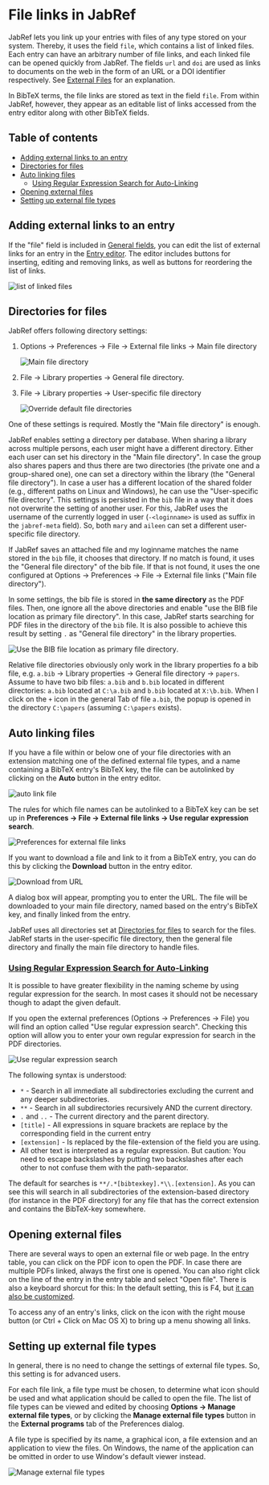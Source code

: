 # File links in JabRef

JabRef lets you link up your entries with files of any type stored on your system. Thereby, it uses the field `file`, which contains a list of linked files. Each entry can have an arbitrary number of file links, and each linked file can be opened quickly from JabRef. The fields `url` and `doi` are used as links to documents on the web in the form of an URL or a DOI identifier respectively. See [External Files](externalfiles.md) for an explanation.

In BibTeX terms, the file links are stored as text in the field `file`. From within JabRef, however, they appear as an editable list of links accessed from the entry editor along with other BibTeX fields.

## Table of contents

* [Adding external links to an entry](filelinks.md#adding-external-links-to-an-entry)
* [Directories for files](filelinks.md#directories-for-files)
* [Auto linking files](filelinks.md#auto-linking-files)
  * [Using Regular Expression Search for Auto-Linking](filelinks.md#using-regular-expression-search-for-auto-linking)
* [Opening external files](filelinks.md#opening-external-files)
* [Setting up external file types](filelinks.md#setting-up-external-file-types)

## Adding external links to an entry

If the "file" field is included in [General fields](../setup/generalfields.md), you can edit the list of external links for an entry in the [Entry editor](../general/entryeditor.md). The editor includes buttons for inserting, editing and removing links, as well as buttons for reordering the list of links.

![list of linked files](../.gitbook/assets/entryeditor-linkedfiles%20%282%29%20%281%29.png)

## Directories for files

JabRef offers following directory settings:

1. Options → Preferences → File → External file links → Main file directory

   ![Main file directory](../.gitbook/assets/preferences-file-mainfiledirectory%20%282%29%20%282%29.png)

2. File → Library properties → General file directory.
3. File → Library properties → User-specific file directory

   ![Override default file directories](../.gitbook/assets/libraryproperties-overridedefaultfiledirectories%20%282%29%20%282%29.png)

One of these settings is required. Mostly the "Main file directory" is enough.

JabRef enables setting a directory per database. When sharing a library across multiple persons, each user might have a different directory. Either each user can set his directory in the "Main file directory". In case the group also shares papers and thus there are two directories \(the private one and a group-shared one\), one can set a directory within the library \(the "General file directory"\). In case a user has a different location of the shared folder \(e.g., different paths on Linux and Windows\), he can use the "User-specific file directory". This settings is persisted in the `bib` file in a way that it does not overwrite the setting of another user. For this, JabRef uses the username of the currently logged in user \(`-<loginname>` is used as suffix in the `jabref-meta` field\). So, both `mary` and `aileen` can set a different user-specific file directory.

If JabRef saves an attached file and my loginname matches the name stored in the `bib` file, it chooses that directory. If no match is found, it uses the "General file directory" of the bib file. If that is not found, it uses the one configured at Options → Preferences → File → External file links \("Main file directory"\).

In some settings, the bib file is stored in **the same directory** as the PDF files. Then, one ignore all the above directories and enable "use the BIB file location as primary file directory". In this case, JabRef starts searching for PDF files in the directory of the `bib` file. It is also possible to achieve this result by setting `.` as "General file directory" in the library properties.

![Use the BIB file location as primary file directory](../.gitbook/assets/preferences-file-usethebibfilelocationasprimaryfiledirectory%20%281%29.png).

Relative file directories obviously only work in the library properties fo a bib file, e.g. `a.bib` → Library properties → General file directory → `papers`. Assume to have two bib files: `a.bib` and `b.bib` located in different directories: `a.bib` located at `C:\a.bib` and `b.bib` located at `X:\b.bib`. When I click on the `+` icon in the general Tab of file `a.bib`, the popup is opened in the directory `C:\papers` \(assuming `C:\papers` exists\).

## Auto linking files

If you have a file within or below one of your file directories with an extension matching one of the defined external file types, and a name containing a BibTeX entry's BibTeX key, the file can be autolinked by clicking on the **Auto** button in the entry editor.

![auto link file](../.gitbook/assets/entryeditor-autolinkfile%20%282%29%20%282%29.png)

The rules for which file names can be autolinked to a BibTeX key can be set up in **Preferences → File → External file links → Use regular expression search**.

![Preferences for external file links](../.gitbook/assets/preferences-file-externalfilelinks%20%282%29%20%283%29.png)

If you want to download a file and link to it from a BibTeX entry, you can do this by clicking the **Download** button in the entry editor.

![Download from URL](../.gitbook/assets/entryeditor-general-downloadfilefromurl%20%282%29%20%281%29.png)

A dialog box will appear, prompting you to enter the URL. The file will be downloaded to your main file directory, named based on the entry's BibTeX key, and finally linked from the entry.

JabRef uses all directories set at [Directories for files](filelinks.md#directories-for-files) to search for the files. JabRef starts in the user-specific file directory, then the general file directory and finally the main file directory to handle files.

### [Using Regular Expression Search for Auto-Linking](filelinks.md) <a id="RegularExpressionSearch"></a>

It is possible to have greater flexibility in the naming scheme by using regular expression for the search. In most cases it should not be necessary though to adapt the given default.

If you open the external preferences \(Options → Preferences → File\) you will find an option called "Use regular expression search". Checking this option will allow you to enter your own regular expression for search in the PDF directories.

![Use regular expression search](../.gitbook/assets/preferences-file-useregularexpressionsearch%20%282%29%20%282%29.png)

The following syntax is understood:

* `*` - Search in all immediate all subdirectories excluding the current and any deeper subdirectories.
* `**` - Search in all subdirectories recursively AND the current directory.
* `.` and `..` - The current directory and the parent directory.
* `[title]` - All expressions in square brackets are replace by the corresponding field in the current entry
* `[extension]` - Is replaced by the file-extension of the field you are using.
* All other text is interpreted as a regular expression. But caution: You need to escape backslashes by putting two backslashes after each other to not confuse them with the path-separator.

The default for searches is `**/.*[bibtexkey].*\\.[extension]`. As you can see this will search in all subdirectories of the extension-based directory \(for instance in the PDF directory\) for any file that has the correct extension and contains the BibTeX-key somewhere.

## Opening external files

There are several ways to open an external file or web page. In the entry table, you can click on the PDF icon to open the PDF. In case there are multiple PDFs linked, always the first one is opened. You can also right click on the line of the entry in the entry table and select "Open file". There is also a keyboard shorcut for this: In the default setting, this is F4, but [it can also be customized](../setup/customkeybindings.md).

To access any of an entry's links, click on the icon with the right mouse button \(or Ctrl + Click on Mac OS X\) to bring up a menu showing all links.

## Setting up external file types

In general, there is no need to change the settings of external file types. So, this setting is for advanced users.

For each file link, a file type must be chosen, to determine what icon should be used and what application should be called to open the file. The list of file types can be viewed and edited by choosing **Options → Manage external file types**, or by clicking the **Manage external file types** button in the **External programs** tab of the Preferences dialog.

A file type is specified by its name, a graphical icon, a file extension and an application to view the files. On Windows, the name of the application can be omitted in order to use Window's default viewer instead.

![Manage external file types](../.gitbook/assets/manageexternalfiletypes%20%282%29%20%281%29%20%281%29.png)

